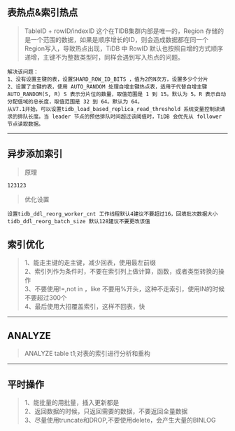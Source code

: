 ## 表热点&索引热点

> TableID + rowID/indexID 这个在TIDB集群内部是唯一的，Region 存储的是一个范围的数据，如果是顺序增长的ID，则会造成数据都在同一个Region写入，导致热点出现，TiDB 中 RowID 默认也按照自增的方式顺序递增，主键不为整数类型时，同样会遇到写入热点的问题。
```
解决该问题：
1、没有设置主键的表，设置SHARD_ROW_ID_BITS ，值为2的N次方，设置多少个分片
2、设置了主键的表，使用 AUTO_RANDOM 处理自增主键热点表，适用于代替自增主键
AUTO_RANDOM(S, R) S 表示分片位的数量，取值范围是 1 到 15。默认为 5。R 表示自动分配值域的总长度，取值范围是 32 到 64。默认为 64。
从V7.1开始，可以设置tidb_load_based_replica_read_threshold 系统变量控制读请求的排队长度。当 leader 节点的预估排队时间超过该阈值时，TiDB 会优先从 follower 节点读取数据。
```
***
## 异步添加索引
>原理
```
123123
```
>优化设置
```
设置tidb_ddl_reorg_worker_cnt 工作线程默认4建议不要超过16，回填批次数据大小tidb_ddl_reorg_batch_size 默认128建议不要更改该值
```
## 索引优化
>1、能走主键的走主键，减少回表，使用最左前缀<br/>
>2、索引列作为条件时，不要在索引列上做计算，函数，或者类型转换的操作<br/>
>3、不要使用!=,not in ，like 不要用%开头，这种不走索引，使用IN的时候不要超过300个<br/>
>4、最后使用大招覆盖索引，这样不回表，快

***
## ANALYZE 
>ANALYZE table t1;对表的索引进行分析和重构

***
## 平时操作
>1、能批量的用批量，插入更新都是<br/>
>2、返回数据的时候，只返回需要的数据，不要返回全量数据 <BR/>
>3、尽量使用truncate和DROP,不要使用delete，会产生大量的BINLOG




